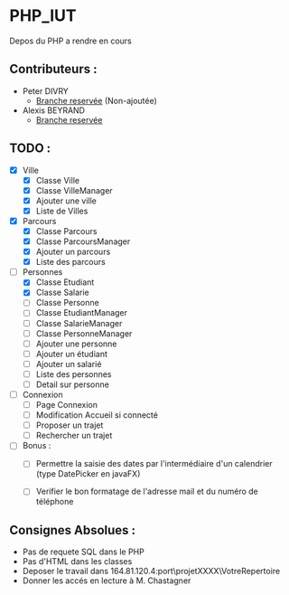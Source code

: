 # PHP_IUT
Depos du PHP a rendre en cours

## Contributeurs :
 - Peter DIVRY 
     - [Branche reservée](https://github.com/Wither87-fr/PHP_IUT/tree/TODO) (Non-ajoutée)
 - Alexis BEYRAND 
     - [Branche reservée](https://github.com/Wither87-fr/PHP_IUT/tree/Wither)
 
## TODO :
- [x] Ville
    - [x] Classe Ville
    - [x] Classe VilleManager
    - [x] Ajouter une ville
    - [x] Liste de Villes
- [x] Parcours
    - [x] Classe Parcours
    - [x] Classe ParcoursManager
    - [x] Ajouter un parcours
    - [x] Liste des parcours
- [ ] Personnes
    - [x] Classe Etudiant
    - [x] Classe Salarie
    - [ ] Classe Personne
    - [ ] Classe EtudiantManager
    - [ ] Classe SalarieManager
    - [ ] Classe PersonneManager
    - [ ] Ajouter une personne
    - [ ] Ajouter un étudiant
    - [ ] Ajouter un salarié
    - [ ] Liste des personnes
    - [ ] Detail sur personne
- [ ] Connexion
    - [ ] Page Connexion
    - [ ] Modification Accueil si connecté
    - [ ] Proposer un trajet
    - [ ] Rechercher un trajet
- [ ] Bonus :
    - [ ] Permettre la saisie des dates par l'intermédiaire d'un calendrier (type DatePicker en javaFX)
    - [ ] Verifier le bon formatage de l'adresse mail et du numéro de téléphone
    

## __Consignes Absolues :__
- Pas de requete SQL dans le PHP
- Pas d'HTML dans les classes
- Deposer le travail dans 164.81.120.4:port\projetXXXX\VotreRepertoire
- Donner les accés en lecture à M. Chastagner
